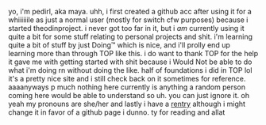 yo, i'm pedirl, aka maya. uhh, i first created a github acc after using it for a whiiiiiile as just a normal user (mostly for switch cfw purposes) because i started theodinproject. i never got too far in it, but i *am* currently using it quite a bit for some stuff relating to personal projects and shit. i'm learning quite a bit of stuff by just Doing™ which is nice, and i'll prolly end up learning more than through TOP like this. i do want to thank TOP for the help it gave me with getting started with shit because i Would Not be able to do what i'm doing rn without doing the like. half of foundations i did in TOP lol it's a pretty nice site and i still check back on it sometimes for reference. aaaanyways p much nothing here currently is anything a random person coming here would be able to understand so uh. you can just ignore it.
oh yeah my pronouns are she/her
and lastly i have a [rentry](https://rentry.co/pedirl) although i might change it in favor of a github page i dunno. ty for reading and allat 
<!---
PeDIRL/PeDIRL is a ✨ special ✨ repository because its `README.md` (this file) appears on your GitHub profile.
You can click the Preview link to take a look at your changes.
--->
